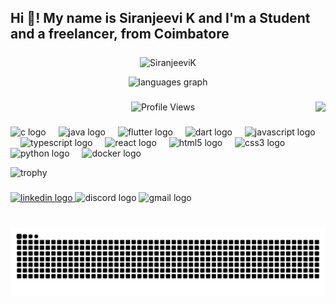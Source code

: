 <h2 align="left">Hi 👋! My name is Siranjeevi K and I'm a Student and a freelancer, from Coimbatore</h2>

###

<div align="center">
<!--   <img src="https://github-readme-stats.vercel.app/api?username=SiranjeeviK&hide_title=false&hide_rank=false&show_icons=true&include_all_commits=true&count_private=true&disable_animations=false&theme=dracula&locale=en&hide_border=false" height="150" alt="stats graph"  /> -->
  <p><img align="center" src="https://github-readme-streak-stats.herokuapp.com/?user=SiranjeeviK&" alt="SiranjeeviK" /></p>

  <img src="https://github-readme-stats.vercel.app/api/top-langs?username=SiranjeeviK&locale=en&hide_title=false&layout=compact&card_width=320&langs_count=5&theme=dracula&hide_border=false" height="150" alt="languages graph"  />
</div>

###

<img align="right" height="150" src="https://imgflip.com/gif/8kb8y3.gif"  />

###

<p align="center">
  <img src="https://komarev.com/ghpvc/?username=SiranjeeviK&label=Profile%20views&color=0e75b6&style=flat" alt="Profile Views" />
</p>

###

<div align="left">
  <img src="https://cdn.jsdelivr.net/gh/devicons/devicon/icons/c/c-original.svg" height="30" alt="c logo"  /> 
    <img width="12" />
  <img src="https://cdn.jsdelivr.net/gh/devicons/devicon/icons/java/java-original.svg" height="30" alt="java logo"  /> 
    <img width="12" />
  <img src="https://cdn.jsdelivr.net/gh/devicons/devicon/icons/flutter/flutter-original.svg" height="30" alt="flutter logo"  />
    <img width="12" />
  <img src="https://cdn.jsdelivr.net/gh/devicons/devicon/icons/dart/dart-original.svg" height="30" alt="dart logo"  />
    <img width="12" />
  <img src="https://cdn.jsdelivr.net/gh/devicons/devicon/icons/javascript/javascript-original.svg" height="30" alt="javascript logo"  />
    <img width="12" />
  <img src="https://cdn.jsdelivr.net/gh/devicons/devicon/icons/typescript/typescript-original.svg" height="30" alt="typescript logo"  />
    <img width="12" />
  <img src="https://cdn.jsdelivr.net/gh/devicons/devicon/icons/react/react-original.svg" height="30" alt="react logo"  />
    <img width="12" />
  <img src="https://cdn.jsdelivr.net/gh/devicons/devicon/icons/html5/html5-original.svg" height="30" alt="html5 logo"  />
    <img width="12" />
  <img src="https://cdn.jsdelivr.net/gh/devicons/devicon/icons/css3/css3-original.svg" height="30" alt="css3 logo"  />
    <img width="12" />
  <img src="https://cdn.jsdelivr.net/gh/devicons/devicon/icons/python/python-original.svg" height="30" alt="python logo"  />
    <img width="12" />
  <img src="https://cdn.jsdelivr.net/gh/devicons/devicon/icons/docker/docker-original.svg" height="30" alt="docker logo"  />
    <img width="12" />
</div>



![trophy](https://github-profile-trophy.vercel.app/?username=SiranjeeviK)

###

<div align="left">
  <a href = "https://www.linkedin.com/in/siranjeevik/">
    <img src="https://img.shields.io/static/v1?message=LinkedIn&logo=linkedin&label=&color=0077B5&logoColor=white&labelColor=&style=for-the-badge" height="35" alt="linkedin logo"  />
  </a>
  <img src="https://img.shields.io/static/v1?message=Discord&logo=discord&label=&color=7289DA&logoColor=white&labelColor=&style=for-the-badge" height="35" alt="discord logo"  />
  <img src="https://img.shields.io/static/v1?message=Gmail&logo=gmail&label=&color=D14836&logoColor=white&labelColor=&style=for-the-badge" height="35" alt="gmail logo"  />

</div>

###

<br clear="both">

<picture>
  <source media="(prefers-color-scheme: dark)" srcset="https://raw.githubusercontent.com/SiranjeeviK/SiranjeeviK/output/github-contribution-grid-snake-dark.svg">
  <source media="(prefers-color-scheme: light)" srcset="https://raw.githubusercontent.com/SiranjeeviK/SiranjeeviK/output/github-contribution-grid-snake.svg">
  <img alt="github contribution grid snake animation" src="https://raw.githubusercontent.com/SiranjeeviK/SiranjeeviK/output/github-contribution-grid-snake.svg">
</picture>

###
